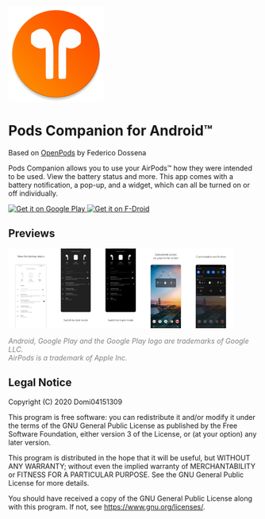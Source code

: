 ![App Icon](https://raw.githubusercontent.com/Domi04151309/PodsCompanion/master/app/src/main/res/mipmap-xxxhdpi/ic_launcher.png)
# Pods Companion for Android™
Based on [OpenPods](https://github.com/adolfintel/OpenPods) by Federico Dossena

Pods Companion allows you to use your AirPods™ how they were intended to be used.
View the battery status and more.
This app comes with a battery notification, a pop-up, and a widget, which can all be turned on or off individually.

<a href='https://play.google.com/store/apps/details?id=io.github.domi04151309.podscompanion'>
  <img src='https://play.google.com/intl/en_us/badges/images/generic/en_badge_web_generic.png'
  alt='Get it on Google Play'
  height="80"/>
</a>
<a href="https://f-droid.org/packages/io.github.domi04151309.podscompanion">
  <img src="https://fdroid.gitlab.io/artwork/badge/get-it-on.png"
  alt="Get it on F-Droid"
  height="80"/>
</a>

## Previews
<img src="https://raw.githubusercontent.com/Domi04151309/PodsCompanion/master/fastlane/metadata/android/en-US/images/phoneScreenshots/1.jpg" width="18%" /><img src="https://raw.githubusercontent.com/Domi04151309/PodsCompanion/master/fastlane/metadata/android/en-US/images/phoneScreenshots/2.jpg" width="18%" /><img src="https://raw.githubusercontent.com/Domi04151309/PodsCompanion/master/fastlane/metadata/android/en-US/images/phoneScreenshots/3.jpg" width="18%" /><img src="https://raw.githubusercontent.com/Domi04151309/PodsCompanion/master/fastlane/metadata/android/en-US/images/phoneScreenshots/4.jpg" width="18%" /><img src="https://raw.githubusercontent.com/Domi04151309/PodsCompanion/master/fastlane/metadata/android/en-US/images/phoneScreenshots/5.jpg" width="18%" />

<i style="color:gray;">
  Android, Google Play and the Google Play logo are trademarks of Google LLC.<br />
  AirPods is a trademark of Apple Inc.
</i>

## Legal Notice
Copyright (C) 2020 Domi04151309

This program is free software: you can redistribute it and/or modify
it under the terms of the GNU General Public License as published by
the Free Software Foundation, either version 3 of the License, or
(at your option) any later version.

This program is distributed in the hope that it will be useful,
but WITHOUT ANY WARRANTY; without even the implied warranty of
MERCHANTABILITY or FITNESS FOR A PARTICULAR PURPOSE.  See the
GNU General Public License for more details.

You should have received a copy of the GNU General Public License
along with this program.  If not, see <https://www.gnu.org/licenses/>.

